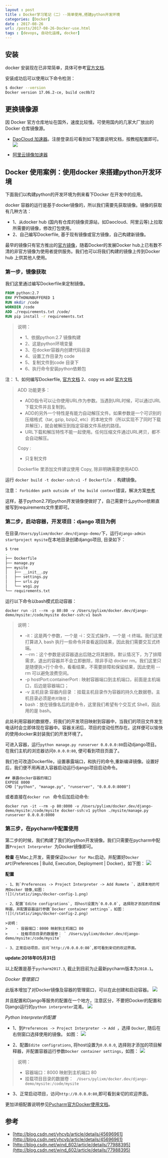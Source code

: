 ```yaml
---
layout : post
title : Docker学习笔记（二）--简单使用,搭建python开发环境 
categories: [Docker] 
date : 2017-08-26
url: /posts/2017-08-26-Docker-use.html 
tags : [devops, 自动化运维, docker]
---
```


## 安装 

docker 安装现在已非常简单，具体可参考[官方文档](https://docs.docker.com/engine/installation/).

安装成功后可以使用以下命令检测：

```bash
$ docker --version
Docker version 17.06.2-ce, build cec0b72
```
<!-- more -->
## 更换镜像源

因 Docker 官方仓库地址在国外，速度比较慢。可使用国内的几家大厂放出的 Docker 仓库镜像源。 

- [DaoCloud 加速器](https://www.daocloud.io/mirror#accelerator-doc)。注册登录后可看到如下配置说明文档，按教程配置即可。
![](https://ws1.sinaimg.cn/large/8697aaedly1frtgfawecfj21mo0emq63.jpg)

- [阿里云镜像加速器](https://cr.console.aliyun.com/#/accelerator) 


## Docker 使用案例：使用docker 来搭建python开发环境 

下面我们以构建python的开发环境为例来看下Docker 在开发中的应用。

docker 容器的运行是基于docker镜像的，所以我们需要先获取镜像。镜像的获取有几种方法：
- 1、从docker hub (国内有仓库的镜像资源站，如Daocloud、阿里云等)上拉取所需要的镜像，修改打包使用。
- 2、自己编写Dockerfile, 基于现有镜像或官方镜像，自己构建新镜像。

最早的镜像只有官方推出的[官方镜像](https://docs.docker.com/docker-hub/official_repos/#how-do-i-create-a-new-official-repository)，随着Docker的发展Docker hub上已有数不清的非官方镜像为使用者提供服务。我们也可以将我们构建的镜像上传到Docker hub 上供其他人使用。

### 第一步，镜像获取

我们这里通过编写Dockerfile来定制镜像。
```dockerfile
FROM python:2.7  
ENV PYTHONUNBUFFERED 1  
RUN mkdir /code    
WORKDIR /code  
ADD ./requirements.txt /code/  
RUN pip install -r requirements.txt  
```
>说明：
> - 1、依据python:2.7 镜像构建
> - 2、这是python环境变量
> - 3、在docker容器内创建代码目录
> - 4、设置工作目录为 code 
> - 5、复制文件到code 目录下
> - 6、执行命令安装python依赖包

注：
1、如何编写Dockerfile, [官方文档](https://docs.docker.com/engine/reference/builder/)
2、copy vs add [官方文档](https://docs.docker.com/engine/reference/builder/#copy)

>ADD 功能更多：
>- ADD指令可以让你使用URL作为<src>参数。当遇到URL时候，可以通过URL下载文件并且复制到<dest>。
>- ADD的另外一个特性是有能力自动解压文件。如果<src>参数是一个可识别的压缩格式（tar, gzip, bzip2, etc）的本地文件（所以实现不了同时下载并解压），就会被解压到指定容器文件系统的路径<dest>。
>- URL下载和解压特性不能一起使用。任何压缩文件通过URL拷贝，都不会自动解压。
>
>Copy :
>- 只复制文件 
>
>Dockerfile 里添加文件建议使用 Copy, 除非明确需要使用ADD.

运行 `docker build -t docker-ssh:v1 -f Dockerfile .` 构建镜像。

注意：
`Forbidden path outside of the build context`错误，解决方案[参考](http://blog.csdn.net/zssureqh/article/details/52009043)

这样，基于python2.7的python开发镜像便做好了，自己需要什么python依赖直接写到requirements文件里即可。


### 第二步，启动容器，开发项目：django 项目为例

在目录`/Users/pylixm/docker.dev/django-demo/`下，运行`django-admin startproject mysite`在本地目录创建django项目, 目录如下：

```bash
$ tree
.
├── Dockerfile
├── manage.py
├── mysite
│   ├── __init__.py
│   ├── settings.py
│   ├── urls.py
│   └── wsgi.py
└── requirements.txt
```

运行以下命令以bash模式启动容器：
```
docker run -it --rm -p 80:80 -v /Users/pylixm/docker.dev/django-demo/mysite:/code/mysite docker-ssh:v1 bash
```
>说明：
>* -it：这是两个参数，一个是 -i：交互式操作，一个是 -t 终端。我们这里打算进入 bash 执行一些命令并查看返回结果，因此我们需要交互式终端。
>* --rm：这个参数是说容器退出后随之将其删除。默认情况下，为了排障需求，退出的容器并不会立即删除，除非手动 docker rm。我们这里只是随便执>行个命令，看看结果，不需要排障和保留结果，因此使用 --rm 可以避免浪费空间。
>* -p hostPort:containerPort : 映射容器端口到主机端口，前面是主机端口，后边是容器端口；
>* -v 主机目录:容器内目录 ：挂载主机目录作为容器的持久化数据卷。主机目录必须是`绝对路径`；
>* bash：放在镜像名后的是命令，这里我们希望有个交互式 Shell，因此用的是 bash。

此处利用容器的数据卷，将我们的开发项目映射到容器中，当我们的项目文件发生电话时会立即体现在容器中。容器关闭后，项目的变动任然存在。这样便可以愉快的使用docker来封装我们的开发环境了。

可进入容器，运行`python manage.py runserver 0.0.0.0:80`启动django项目。在我们主机的浏览器访问`0.0.0.0:80`, 便可看到项目页面了。

我们也可改造Dockerfile，设置暴露端口，和执行的命令,重新编译镜像。设置好后，我们便不用再进入容器启动运行django项目启动命令。
```
## 暴露docker容器的端口
EXPOSE 8000
CMD ["python", "manage.py", "runserver", "0.0.0.0:8000"]
```
或者直接在`docker run ` 命令后加启动命令:
```
docker run -it --rm -p 80:8000 -v /Users/pylixm/docker.dev/django-demo/mysite:/code/mysite docker-ssh:v1 python ./mysite/manage.py runserver 0.0.0.0:8000
```


### 第三步，在pycharm中配置使用

第二步的时候，我们构建了我们的python开发镜像。我们只需要在pycharm中配置`Project Interpreter `为Docker镜像即可。

**检查**
在Mac上开发，需要保证`Docker for Mac`启动，并配置好`Docker API`(Preferences | Build, Execution, Deployment | Docker)，如下图：
![](/static/imgs/docker-connect.png)

**配置**

```
- 1、到`Preferences -> Project Interpreter -> Add Romete `，选择本地的可用Docker 镜像,如图：
![](/static/imgs/docker-config-1.png)

- 2、配置`Edite configrations`, 将host设置为`0.0.0.0`, 选择刚才添加的项目解释器，并配置容器运行参数`Docker container settings`，如图：
![](/static/imgs/docker-config-2.png)

>说明：
>    - 容器端口：8000 映射到主机端口 80
>    - 挂载项目目录的数据卷： ` /Users/pylixm/docker.dev/django-demo/mysite:/code/mysite`

- 3、正常启动项目，访问`http://0.0.0.0:80`,即可看到亲切的欢迎界面。

```

**update:2018年05月31日**

以上配置是基于`pycharm2017.3`, 截止到目前为止最新pycharm版本为`2018.1`。

*Docker 管理窗口*

此版本增加了对Docker镜像及容器的管理窗口，可以在此创建和启动容器。
![](https://ws1.sinaimg.cn/large/8697aaedly1frubrj8jiij21340o0mzo.jpg)

并且配置和Django等服务的配置在一个地方，注意区分，不要把Docker的配置和Django运行的`python interpreter`混淆。
![](https://ws1.sinaimg.cn/large/8697aaedly1frubtqk4trj21k20wedlk.jpg)

*Python Interpreter的配置*

- 1、到`Preferences -> Project Interpreter -> Add `，选择 `Docker`, 随后在右侧窗口选择使用的镜像。 如图：
![](https://ws1.sinaimg.cn/large/8697aaedly1fruby7dhxaj21lk0tadmf.jpg)

- 2、配置`Edite configrations`, 将host设置为`0.0.0.0`, 选择刚才添加的项目解释器，并配置容器运行参数`Docker container settings`，如图：
![](/static/imgs/docker-config-2.png)

>说明：
>    - 容器端口：8000 映射到主机端口 80
>    - 挂载项目目录的数据卷： ` /Users/pylixm/docker.dev/django-demo/mysite:/code/mysite`

- 3、正常启动项目，访问`http://0.0.0.0:80`,即可看到亲切的欢迎界面。


更加详细配置说明参见[Pycharm官方Docker使用文档](https://www.jetbrains.com/help/pycharm/docker.html)。


## 参考

- [http://blog.csdn.net/yhcvb/article/details/45696961](http://blog.csdn.net/yhcvb/article/details/45696961)
- [http://blog.csdn.net/wind_602/article/details/77988395](http://blog.csdn.net/wind_602/article/details/77988395)